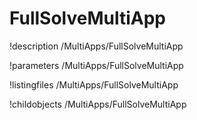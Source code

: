 <!-- MOOSE Documentation Stub: Remove this when content is added. -->

# FullSolveMultiApp
!description /MultiApps/FullSolveMultiApp

!parameters /MultiApps/FullSolveMultiApp

!listingfiles /MultiApps/FullSolveMultiApp

!childobjects /MultiApps/FullSolveMultiApp
